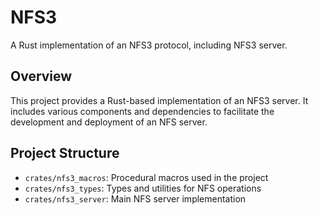 # NFS3

A Rust implementation of an NFS3 protocol, including NFS3 server.

## Overview

This project provides a Rust-based implementation of an NFS3 server. It includes various components and dependencies to facilitate the development and deployment of an NFS server.

## Project Structure

- `crates/nfs3_macros`: Procedural macros used in the project
- `crates/nfs3_types`: Types and utilities for NFS operations
- `crates/nfs3_server`: Main NFS server implementation
